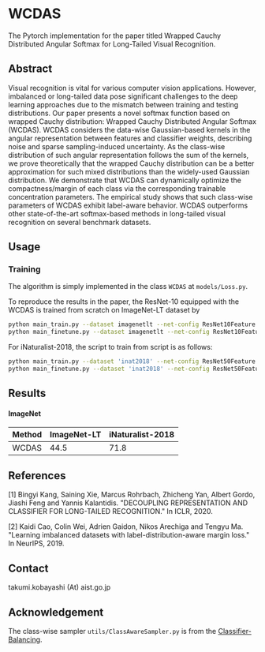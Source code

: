 # WCDAS

The Pytorch implementation for the paper titled Wrapped Cauchy Distributed Angular Softmax for Long-Tailed Visual Recognition.

## Abstract

Visual recognition is vital for various computer vision applications. However, imbalanced or long-tailed data pose significant challenges to the deep learning approaches due to the mismatch between training and testing distributions. Our paper presents a novel softmax function based on wrapped Cauchy distribution: Wrapped Cauchy Distributed Angular Softmax (WCDAS). WCDAS considers the data-wise Gaussian-based kernels in the angular representation between features and classifier weights, describing noise and sparse sampling-induced uncertainty. As the class-wise distribution of such angular representation follows the sum of the kernels, we prove theoretically that the wrapped Cauchy distribution can be a better approximation for such mixed distributions than the widely-used Gaussian distribution. We demonstrate that WCDAS can dynamically optimize the compactness/margin of each class via the corresponding trainable concentration parameters. The empirical study shows that such class-wise parameters of WCDAS exhibit label-aware behavior. WCDAS outperforms other state-of-the-art softmax-based methods in long-tailed visual recognition on several benchmark datasets.

## Usage

### Training
The algorithm is simply implemented in the class `WCDAS` at `models/Loss.py`.

To reproduce the results in the paper, the ResNet-10 equipped with the WCDAS is trained from scratch on ImageNet-LT dataset by
```bash
python main_train.py --dataset imagenetlt --net-config ResNet10Feature --workers 12 --seed 0 --loss-config WCDAS_ImageNetLT 
python main_finetune.py --dataset imagenetlt --net-config ResNet10Feature_finetune --loss-config WCDAS_ImageNetLT --model-file ./results/imagenetlt_loss_WCDAS_ImageNetLT_ResNet10Feature_lr_0.4_model/ --workers 12 --seed 0  
```

For iNaturalist-2018, the script to train from script is as follows:

```bash
python main_train.py --dataset 'inat2018' --net-config ResNet50Feature --workers 12 --seed 0 --loss-config WCDAS_iNaturalist2018
python main_finetune.py --dataset 'inat2018' --net-config ResNet50Feature_finetune --loss-config WCDAS_iNaturalist2018 --model-file ./results/imagenetlt_loss_WCDAS_iNaturalist2018_ResNet50Feature_lr_0.4_model/ --workers 12 --seed 0  
```
## Results

#### ImageNet

| Method  | ImageNet-LT | iNaturalist-2018 |
|---|---|---|
| WCDAS | 44.5 | 71.8|

## References

[1] Bingyi Kang, Saining Xie, Marcus Rohrbach, Zhicheng Yan, Albert Gordo, Jiashi Feng and Yannis Kalantidis. "DECOUPLING REPRESENTATION AND CLASSIFIER FOR LONG-TAILED RECOGNITION." In ICLR, 2020.

[2] Kaidi Cao, Colin Wei, Adrien Gaidon, Nikos Arechiga and Tengyu Ma. "Learning imbalanced datasets with label-distribution-aware margin loss." In NeurIPS, 2019.


## Contact
takumi.kobayashi (At) aist.go.jp


## Acknowledgement
The class-wise sampler `utils/ClassAwareSampler.py` is from the [Classifier-Balancing](https://github.com/facebookresearch/classifier-balancing).